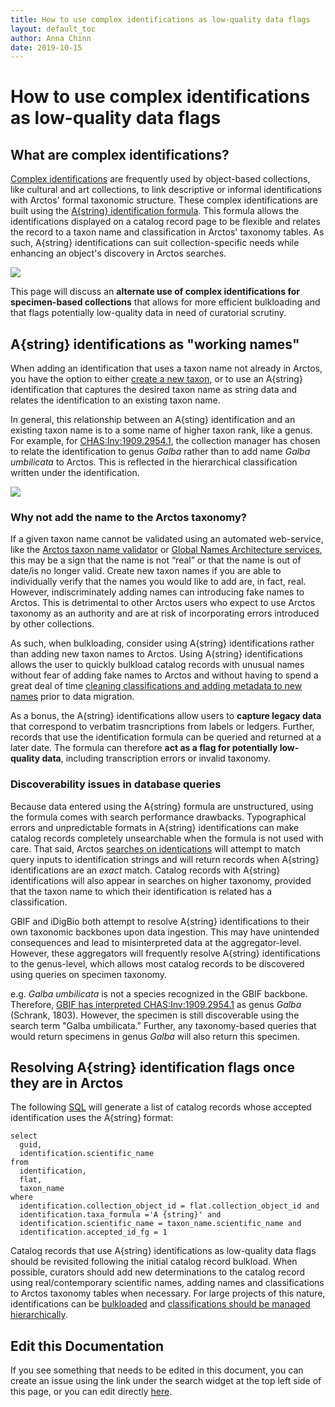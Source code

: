 ```yaml
---
title: How to use complex identifications as low-quality data flags
layout: default_toc
author: Anna Chinn
date: 2019-10-15
---
```

# How to use complex identifications as low-quality data flags

## What are complex identifications?
[Complex identifications](http://handbook.arctosdb.org/how_to/How-to-Use-Complex-Identifications.html "Complex identifications") are frequently used by object-based collections, like cultural and art collections, to link descriptive or informal identifications with Arctos' formal taxonomic structure. These complex identifications are built using the [A{string} identification formula](http://handbook.arctosdb.org/documentation/identification.html "A{string}"). This formula allows the identifications displayed on a catalog record page to be flexible and relates the record to a taxon name and classification in Arctos' taxonomy tables. As such, A{string} identifications can suit collection-specific needs while enhancing an object's discovery in Arctos searches.

![](https://user-images.githubusercontent.com/40321380/66869076-336c1480-ef64-11e9-9c57-a24b9c762f47.png)

This page will discuss an **alternate use of complex identifications for specimen-based collections** that allows for more efficient bulkloading and that flags potentially low-quality data in need of curatorial scrutiny.


## A{string} identifications as "working names"

When adding an identification that uses a taxon name not already in Arctos, you have the option to either [create a new taxon](https://handbook.arctosdb.org/how_to/How-to-Create-Taxa.html), or to use an A{string} identification that captures the desired taxon name as string data and relates the identification to an existing taxon name.

In general, this relationship between an A{sting} identification and an existing taxon name is to a some name of higher taxon rank, like a genus. For example, for [CHAS:Inv:1909.2954.1](https://arctos.database.museum/guid/CHAS:Inv:1909.2954.1), the collection manager has chosen to relate the identification to genus *Galba* rather than to add name *Galba umbilicata* to Arctos. This is reflected in the hierarchical classification written under the identification.

![](https://user-images.githubusercontent.com/40321380/66868248-9a88c980-ef62-11e9-887f-cade8941bac7.JPG)

### Why not add the name to the Arctos taxonomy?
If a given taxon name cannot be validated using an automated web-service, like the [Arctos taxon name validator](https://arctos.database.museum/DataServices/taxonNameValidator.cfm) or [Global Names Architecture services](http://globalnames.org/), this may be a sign that the name is not “real” or that the name is out of date/is no longer valid. Create new taxon names if you are able to individually verify that the names you would like to add are, in fact, real. However, indiscriminately adding names can introducing fake names to Arctos. This is detrimental to other Arctos users who expect to use Arctos taxonomy as an authority and are at risk of incorporating errors introduced by other collections.

As such, when bulkloading, consider using A{string} identifications rather than adding new taxon names to Arctos. Using A{string} identifications allows the user to quickly bulkload catalog records with unusual names without fear of adding fake names to Arctos and without having to spend a great deal of time [cleaning classifications and adding metadata to new names](http://handbook.arctosdb.org/how_to/How-to-manage-taxonomic-classifications.html) prior to data migration.

As a bonus, the A{string} identifications allow users to **capture legacy data** that correspond to verbatim trasncriptions from labels or ledgers. Further, records that use the identification formula can be queried and returned at a later date. The formula can therefore **act as a flag for potentially low-quality data**, including transcription errors or invalid taxonomy.

### Discoverability issues in database queries
Because data entered using the A{string} formula are unstructured, using the formula comes with search performance drawbacks. Typographical errors and unpredictable formats in A{string} identifications can make catalog records completely unsearchable when the formula is not used with care. That said, Arctos [searches on identications](http://handbook.arctosdb.org/how_to/How_to_Search_for_Specimens_with_Identification_and_Taxonomy.html) will attempt to match query inputs to identification strings and will return records when A{string} identifications are an *exact* match. Catalog records with A{string} identifications will also appear in searches on higher taxonomy, provided that the taxon name to which their identification is related has a classification.

GBIF and iDigBio both attempt to resolve A{string} identifications to their own taxonomic backbones upon data ingestion. This may have unintended consequences and lead to misinterpreted data at the aggregator-level. However, these aggregators will frequently resolve A{string} identifications to the genus-level, which allows most catalog records to be discovered using queries on specimen taxonomy.

e.g. *Galba umbilicata* is not a species recognized in the GBIF backbone. Therefore, [GBIF has interpreted CHAS:Inv:1909.2954.1](https://www.gbif.org/occurrence/1802535533) as genus *Galba* (Schrank, 1803). However, the specimen is still discoverable using the search term "Galba umbilicata." Further, any taxonomy-based queries that would return specimens in genus *Galba* will also return this specimen.

## Resolving A{string} identification flags once they are in Arctos

The following [SQL](https://docs.google.com/document/d/15e3b8WNErFPqg1SW-QNq0nI_RjiEEZjWQDznxIJNFHE/edit#heading=h.b20evqfj43mk) will generate a list of catalog records whose accepted identification uses the A{string} format:

	select 
	  guid,
	  identification.scientific_name
	from
	  identification,
	  flat,
	  taxon_name
	where
	  identification.collection_object_id = flat.collection_object_id and
	  identification.taxa_formula ='A {string}' and
	  identification.scientific_name = taxon_name.scientific_name and
	  identification.accepted_id_fg = 1


Catalog records that use A{string} identifications as low-quality data flags should be revisited following the initial catalog record bulkload. When possible, curators should add new determinations to the catalog record using real/contemporary scientific names, adding names and classifications to Arctos taxonomy tables when necessary. For large projects of this nature, identifications can be [bulkloaded](https://arctos.database.museum/tools/BulkloadIdentification.cfm) and [classifications should be managed hierarchically](http://handbook.arctosdb.org/how_to/How-to-Manage-Taxonomy-Hierarchically.html).

## Edit this Documentation

If you see something that needs to be edited in this document, you can create an issue using the link under the search widget at the top left side of this page, or you can edit directly <a href="https://github.com/ArctosDB/documentation-wiki/edit/gh-pages/_how_to/How-To-Use-Complex-Identifications-As-Low-Quality-Data-Flags.markdown" target="_blank">here</a>.
